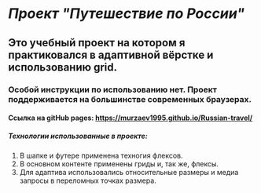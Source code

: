 # *Проект "Путешествие по России"* 
## Это учебный проект на котором я практиковался в адаптивной вёрстке и использованию grid. 
### Особой инструкции по использованию нет. Проект поддерживается на большинстве современных браузерах. 
#### Ссылка на gitHub pages: https://murzaev1995.github.io/Russian-travel/ 
##### *Технологии использованные в проекте:* 
1. В шапке и футере применена техногия флексов. 
2. В основном контенте применены гриды и, так же, флексы. 
3. Для адаптива использовались относительные размеры и медиа запросы в переломных точках размера. 